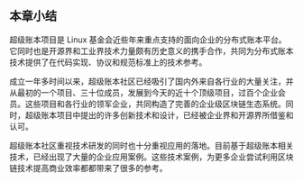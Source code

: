 ## 本章小结
超级账本项目是 Linux 基金会近些年来重点支持的面向企业的分布式账本平台。它同时也是开源界和工业界技术力量颇有历史意义的携手合作，共同为分布式账本技术提供了在代码实现、协议和规范标准上的技术参考。

成立一年多时间以来，超级账本社区已经吸引了国内外来自各行业的大量关注，并从最初的一个项目、三十位成员，发展到今天的近十个顶级项目，过百个企业会员。这些项目和各行业的领军企业，共同构造了完善的企业级区块链生态系统。同时，超级账本项目中提出的许多创新技术和设计，已经被企业界和开源界所借鉴和认可。

超级账本社区重视技术研发的同时也十分重视应用的落地。目前基于超级账本相关技术，已经出现了大量的企业应用案例。这些技术案例，为更多企业尝试利用区块链技术提高商业效率都都带来了很多的参考。

